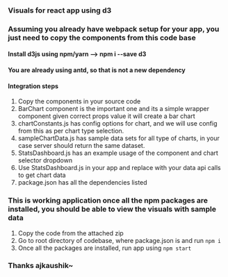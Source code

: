 ### Visuals for react app using d3

### Assuming you already have webpack setup for your app, you just need to copy the components from this code base
#### Install d3js using npm/yarn --> npm i --save d3
#### You are already using antd, so that is not a new dependency
####
#### Integration steps
1. Copy the components in your source code
2. BarChart component is the important one and its a simple wrapper component given correct props value it will create a bar chart
3. chartConstants.js has config options for chart, and we will use config from this as per chart type selection.
4. sampleChartData.js has sample data sets for all type of charts, in your case server should return the same dataset.
5. StatsDashboard.js has an example usage of the component and chart selector dropdown
6. Use StatsDashboard.js in your app and replace with your data api calls to get chart data
7. package.json has all the dependencies listed

### This is working application once all the npm packages are installed, you should be able to view the visuals with sample data
1. Copy the code from the attached zip
2. Go to root directory of codebase, where package.json is and run `npm i`
3. Once all the packages are installed, run app using `npm start`

### Thanks ajkaushik~
